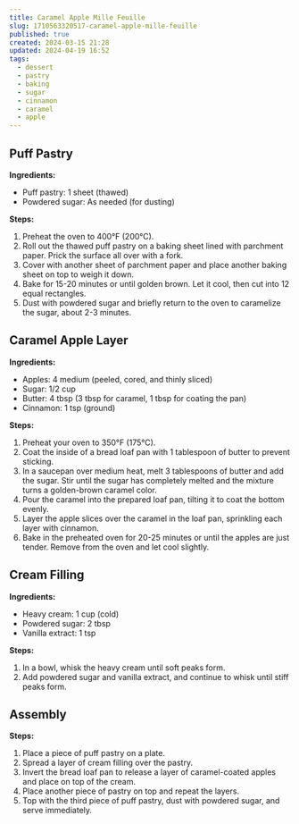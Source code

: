 ```yaml
---
title: Caramel Apple Mille Feuille
slug: 1710563320517-caramel-apple-mille-feuille
published: true
created: 2024-03-15 21:28
updated: 2024-04-19 16:52
tags:
  - dessert
  - pastry
  - baking
  - sugar
  - cinnamon
  - caramel
  - apple
---
```


## Puff Pastry

**Ingredients:**

- Puff pastry: 1 sheet (thawed)
- Powdered sugar: As needed (for dusting)

**Steps:**

1. Preheat the oven to 400°F (200°C).
2. Roll out the thawed puff pastry on a baking sheet lined with parchment paper. Prick the surface all over with a fork.
3. Cover with another sheet of parchment paper and place another baking sheet on top to weigh it down.
4. Bake for 15-20 minutes or until golden brown. Let it cool, then cut into 12 equal rectangles.
5. Dust with powdered sugar and briefly return to the oven to caramelize the sugar, about 2-3 minutes.

## Caramel Apple Layer

**Ingredients:**

- Apples: 4 medium (peeled, cored, and thinly sliced)
- Sugar: 1/2 cup
- Butter: 4 tbsp (3 tbsp for caramel, 1 tbsp for coating the pan)
- Cinnamon: 1 tsp (ground)

**Steps:**

1. Preheat your oven to 350°F (175°C).
2. Coat the inside of a bread loaf pan with 1 tablespoon of butter to prevent sticking.
3. In a saucepan over medium heat, melt 3 tablespoons of butter and add the sugar. Stir until the sugar has completely melted and the mixture turns a golden-brown caramel color.
4. Pour the caramel into the prepared loaf pan, tilting it to coat the bottom evenly.
5. Layer the apple slices over the caramel in the loaf pan, sprinkling each layer with cinnamon.
6. Bake in the preheated oven for 20-25 minutes or until the apples are just tender. Remove from the oven and let cool slightly.

## Cream Filling

**Ingredients:**

- Heavy cream: 1 cup (cold)
- Powdered sugar: 2 tbsp
- Vanilla extract: 1 tsp

**Steps:**

1. In a bowl, whisk the heavy cream until soft peaks form.
2. Add powdered sugar and vanilla extract, and continue to whisk until stiff peaks form.

## Assembly

**Steps:**

1. Place a piece of puff pastry on a plate.
2. Spread a layer of cream filling over the pastry.
3. Invert the bread loaf pan to release a layer of caramel-coated apples and place on top of the cream.
4. Place another piece of pastry on top and repeat the layers.
5. Top with the third piece of puff pastry, dust with powdered sugar, and serve immediately.
